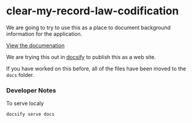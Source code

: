 # clear-my-record-law-codification

We are going to try to use this as a place to document background information for the application.

[View the documenation](http://codeforkc.org/clear-my-record-law-codification/)

We are trying this out in  [docsify](https://docsify.js.org/#/?id=docsify) to publish this as a web site.

If you have worked on this before, all of the files have been moved to the `docs` folder.

### Developer Notes

To serve localy

```
docsify serve docs
```
